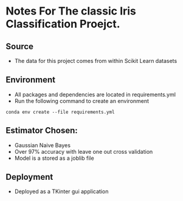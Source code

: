 # Notes For The classic Iris Classification Proejct. 

## Source
* The data for this project comes from within Scikit Learn datasets

## Environment
* All packages and dependencies are located in requirements.yml
* Run the following command to create an environment
```
conda env create --file requirements.yml
```

## Estimator Chosen:
* Gaussian Naive Bayes
 * Over 97% accuracy with leave one out cross validation
* Model is a stored as a joblib file

## Deployment
* Deployed as a TKinter gui application
